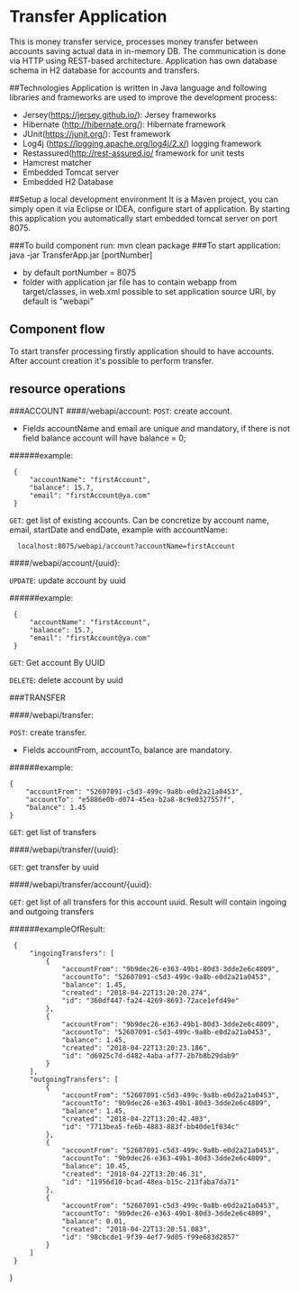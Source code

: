# Transfer Application
 
This is money transfer service, processes money transfer between accounts saving actual data in in-memory DB.
The communication is done via HTTP using REST-based architecture.
Application has own database schema in H2 database for accounts and transfers.
 
##Technologies
Application is written in Java language and following libraries and frameworks are used to improve the development process:
- Jersey(https://jersey.github.io/): Jersey frameworks
- Hibernate (http://hibernate.org/): Hibernate framework
- JUnit(https://junit.org/): Test framework
- Log4j (https://logging.apache.org/log4j/2.x/) logging framework
- Restassured(http://rest-assured.io/  framework for unit tests
- Hamcrest matcher
- Embedded Tomcat server
- Embedded H2 Database
 
##Setup a local development environment
It is a Maven project, you can simply open it via Eclipse or IDEA, configure start of application. By starting this application you automatically
start embedded tomcat server on port 8075. 

###To build component run:
    mvn clean package
###To start application:
    java -jar TransferApp.jar [portNumber]
- by default portNumber = 8075
- folder with application jar file has to contain webapp from target/classes, 
in web.xml possible to set application source URI, by default is "webapi"      
    

## Component flow
To start transfer processing firstly application should to have accounts.
After account creation it's possible to perform transfer.

## resource operations
###ACCOUNT
####/webapi/account:
`POST`: create account.

 - Fields accountName and email are unique and mandatory, if there is not field balance account will have balance = 0;
 
######example:

     {
         "accountName": "firstAccount",
         "balance": 15.7,
         "email": "firstAccount@ya.com"
     }
    
`GET`: get list of existing accounts. Can be concretize by account name, email, startDate and endDate, example with accountName:   

      localhost:8075/webapi/account?accountName=firstAccount

####/webapi/account/{uuid}:

`UPDATE`: update account by uuid

######example:

     {
         "accountName": "firstAccount",
         "balance": 15.7,
         "email": "firstAccount@ya.com"
     }

`GET`: Get account By UUID

`DELETE`: delete account by uuid

###TRANSFER

####/webapi/transfer:

`POST`: create transfer.

 - Fields accountFrom, accountTo, balance are mandatory.
 
######example:

    {
        "accountFrom": "52607091-c5d3-499c-9a8b-e0d2a21a0453",
        "accountTo": "e5886e0b-d074-45ea-b2a8-8c9e0327557f",
        "balance": 1.45
    }

`GET`: get list of transfers

####/webapi/transfer/{uuid}:

`GET`: get transfer by uuid

####/webapi/transfer/account/{uuid}:

`GET`: get list of all transfers for this account uuid. Result will contain ingoing and outgoing transfers

######exampleOfResult:

     {
         "ingoingTransfers": [
             {
                 "accountFrom": "9b9dec26-e363-49b1-80d3-3dde2e6c4809",
                 "accountTo": "52607091-c5d3-499c-9a8b-e0d2a21a0453",
                 "balance": 1.45,
                 "created": "2018-04-22T13:20:20.274",
                 "id": "360df447-fa24-4269-8693-72ace1efd49e"
             },
             {
                 "accountFrom": "9b9dec26-e363-49b1-80d3-3dde2e6c4809",
                 "accountTo": "52607091-c5d3-499c-9a8b-e0d2a21a0453",
                 "balance": 1.45,
                 "created": "2018-04-22T13:20:23.186",
                 "id": "d6925c7d-d482-4aba-af77-2b7b8b29dab9"
             }
         ],
         "outgoingTransfers": [
             {
                 "accountFrom": "52607091-c5d3-499c-9a8b-e0d2a21a0453",
                 "accountTo": "9b9dec26-e363-49b1-80d3-3dde2e6c4809",
                 "balance": 1.45,
                 "created": "2018-04-22T13:20:42.403",
                 "id": "7713bea5-fe6b-4883-883f-bb40de1f034c"
             },
             {
                 "accountFrom": "52607091-c5d3-499c-9a8b-e0d2a21a0453",
                 "accountTo": "9b9dec26-e363-49b1-80d3-3dde2e6c4809",
                 "balance": 10.45,
                 "created": "2018-04-22T13:20:46.31",
                 "id": "11956d10-bcad-48ea-b15c-213faba7da71"
             },
             {
                 "accountFrom": "52607091-c5d3-499c-9a8b-e0d2a21a0453",
                 "accountTo": "9b9dec26-e363-49b1-80d3-3dde2e6c4809",
                 "balance": 0.01,
                 "created": "2018-04-22T13:20:51.083",
                 "id": "98cbcde1-9f39-4ef7-9d05-f99e683d2857"
             }
         ]
     }
     
 
 
}